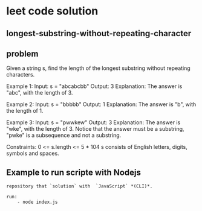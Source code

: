 # leet code solution

## longest-substring-without-repeating-character

## problem

Given a string s, find the length of the longest substring without repeating characters.

Example 1:
    Input: s = "abcabcbb"
    Output: 3
    Explanation: The answer is "abc", with the length of 3.

Example 2:
    Input: s = "bbbbb"
    Output: 1
    Explanation: The answer is "b", with the length of 1.

Example 3:
    Input: s = "pwwkew"
    Output: 3
    Explanation: The answer is "wke", with the length of 3.
    Notice that the answer must be a substring, "pwke" is a subsequence and not a substring.

Constraints:
    0 <= s.length <= 5 * 104
    s consists of English letters, digits, symbols and spaces.

## Example to run scripte with Nodejs

    repository that `solution` with  `JavaScript` *(CLI)*.

    run:
        - node index.js
